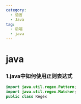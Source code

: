 ```yaml
---
category:
  - 语言
  - Java
tag:
  - 后端
  - java
---
```

# java
### 1.java中如何使用正则表达式
```java
import java.util.regex.Pattern;
import java.util.regex.Matcher;
public class Regex        
```
